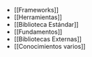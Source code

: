 + [[Frameworks]]
+ [[Herramientas]]
+ [[Biblioteca Estándar]]
+ [[Fundamentos]]
+ [[Bibliotecas Externas]]
+ [[Conocimientos varios]]